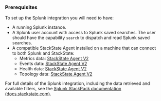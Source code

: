 ### Prerequisites

To set up the Splunk integration you will need to have:

* A running Splunk instance.
* A Splunk user account with access to Splunk saved searches. The user should have the capability `search` to dispatch and read Splunk saved searches.
* A compatible StackState Agent installed on a machine that can connect to both Splunk and StackState:
  - Metrics data: [StackState Agent V2](/#/stackpacks/stackstate-agent-v2/)
  - Events data: [StackState Agent V2](/#/stackpacks/stackstate-agent-v2/)
  - Health data: [StackState Agent V2](/#/stackpacks/stackstate-agent-v2/)
  - Topology data: [StackState Agent V2](/#/stackpacks/stackstate-agent-v2/)

For full details of the Splunk integration, including the data retrieved and available filters, see the [Splunk StackPack documentation \(docs.stackstate.com\)](https://l.stackstate.com/ui-splunk-stackpack-docs).
